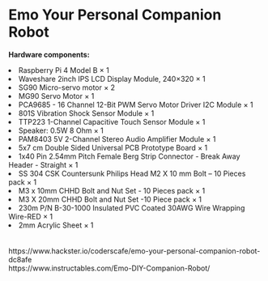 # Emo Your Personal Companion Robot

<b>Hardware components:</b><br> 
<li>Raspberry Pi 4 Model B × 1</li>	
<li>Waveshare 2inch IPS LCD Display Module, 240×320 × 1</li>	
<li>SG90 Micro-servo motor × 2</li>	
<li>MG90 Servo Motor × 1</li>	
<li>PCA9685 - 16 Channel 12-Bit PWM Servo Motor Driver I2C Module × 1</li>	
<li>801S Vibration Shock Sensor Module × 1</li>	
<li>TTP223 1-Channel Capacitive Touch Sensor Module × 1</li>	
<li>Speaker: 0.5W 8 Ohm × 1</li>	
<li>PAM8403 5V 2-Channel Stereo Audio Amplifier Module × 1</li>	
<li>5x7 cm Double Sided Universal PCB Prototype Board × 1</li>	
<li>1x40 Pin 2.54mm Pitch Female Berg Strip Connector - Break Away Header - Straight × 1</li>	
<li>SS 304 CSK Countersunk Philips Head M2 X 10 mm Bolt – 10 Pieces pack × 1</li>	
<li>M3 x 10mm CHHD Bolt and Nut Set - 10 Pieces pack × 1</li>	
<li>M3 X 20mm CHHD Bolt and Nut Set -10 Piece pack × 1</li>	
<li>230m P/N B-30-1000 Insulated PVC Coated 30AWG Wire Wrapping Wire-RED × 1</li>	
<li>2mm Acrylic Sheet × 1</li>
<br> 
<br> 
https://www.hackster.io/coderscafe/emo-your-personal-companion-robot-dc8afe<br> 
https://www.instructables.com/Emo-DIY-Companion-Robot/
